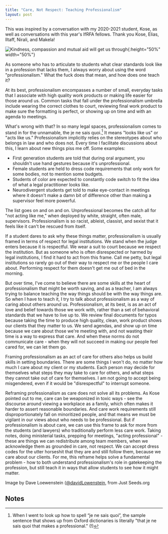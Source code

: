 ```yaml
---
title: "Care, Not Respect: Teaching Professionalism"
layout: post
---
```


This was inspired by a conversation with my 2020-2021 student, Kose, as well as conversations with this year's IfRFA fellows. Thank you Kose, Elias, Iltaff, Nirali, and Makela!

![Kindness, compassion and mutual aid will get us through](/blog/uploads/DavidLoewenstein_Kites.jpg){:height="50%" width="50%"}

As someone who has to articulate to students what clear standards look like in a profession that lacks them, I always worry about using the word "professionalism."  What the fuck does that mean, and how does one teach it?

At its best, professionalism encompasses a number of small, everyday tasks that I associate with high quality work products or making life easier for those around us. Common tasks that fall under the professionalism umbrella include wearing the correct clothes to court, reviewing final work product to make sure the formatting is perfect, or showing up on time and with an agenda to meetings.

What's wrong with that? In so many legal spaces, professionalism comes to stand in for the unnamable, the je ne sais quoi.[^1] It means "looks like us" or "acts like us." Professionalism implicitly relies on the stereotypes about who belongs in law and who does not. Every time I facilitate discussions about this, I learn about new things piss me off. Some examples:

* First generation students are told that during oral argument, you shouldn't use hand gestures because it's unprofessional. 
* Female students are held to dress code requirements that only work for some bodies, not to mention some budgets. 
* Students of color are expected to constantly code switch to fit the idea of what a legal practitioner looks like. 
* Neurodivergent students get told to make eye-contact in meetings where it doesn't make a damn bit of difference other than making a supervisor feel more powerful. 

The list goes on and on and on. Unprofessional becomes the catch all for "not acting like me," when deployed by white, straight, often male, supervisors. Professionalism is so racist, ableist, classist, and sexist that it feels like it can't be rescued from itself.

If a student dares to ask why these things matter, professionalism is usually framed in terms of respect for legal institutions. We stand when the judge enters because it is respectful. We wear a suit to court because we respect the institution. But as someone who is often disrespected or harmed by legal institutions, I find it hard to act from this frame. Call me petty, but legal institutions so rarely go out of their way to respect me or the people I care about. Performing respect for them doesn't get me out of bed in the morning. 

But over time, I've come to believe there are some skills at the heart of professionalism that might be worth saving, and as a teacher, I am always trying to balance teaching the way things should be with the way things are. So when I have to teach it, I try to talk about professionalism as a way of caring about others around us. Professionalism, at its best, is as an act of love and belief towards those we work with, rather than a set of behavioral standards that we have to live up to. We review final documents for typos because taking the time to produce high quality, clean, work product shows our clients that they matter to us. We send agendas, and show up on time because we care about those we're meeting with, and not wasting their time is a way to express that care. And when these norms do not communicate care - when they will not succeed in making our people feel cared for, we can let them go.

Framing professionalism as an act of care for others also helps us build skills in setting boundaries. There are some things I won't do, no matter how much I care about my client or my students. Each person may decide for themselves what steps they may take to care for others, and what steps they cannot take out of care for themselves. I am not going to accept being misgendered, even if it would be "disrespectful" to interrupt someone.

Reframing professionalism as care does not solve all its problems.  As Kose pointed out to me, care can be weaponized in toxic ways - see the discourse around viewing a workplace as a family, which often makes it harder to assert reasonable boundaries. And care work requirements still disproportionately fall on minoritized people, and that means we must be vigilant in our views about who needs to be professional. But if professionalism is about care, we can use this frame to ask for more from the students (and lawyers) who traditionally perform less care work. Taking notes, doing ministerial tasks, prepping for meetings, "acting professional" - these are things we can redistribute among team members, when we acknowledge them as grounded in care, not respect. We can accept dress codes for the utter horseshit that they are and still follow them, because we care about our clients.  For me, this reframe helps solve a fundamental problem - how to both understand professionalism's role in gatekeeping the profession, but still teach it in ways that allow students to see how it might matter.

Image by Dave Loewenstein ([@davidLowenstein](https://www.instagram.com/daveloewenstein/?hl=en), from Just Seeds.org


<!-- Footnotes themselves at the bottom. -->
## Notes

[^1]:
     When I went to look up how to spell “je ne sais quoi”, the sample sentence that shows up from Oxford dictionaries is literally "that je ne sais quoi that makes a professional." (!)